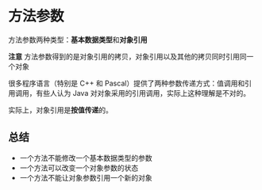 # 方法参数

方法参数两种类型：**基本数据类型**和**对象引用**

**注意** 方法参数得到的是对象引用的拷贝，对象引用以及其他的拷贝同时引用同一个对象


很多程序语言（特别是 C++ 和 Pascal）提供了两种参数传递方式：值调用和引用调用，有些人认为 Java 对对象采用的引用调用，实际上这种理解是不对的。

实际上，对象引用是**按值传递**的。

## 总结

- 一个方法不能修改一个基本数据类型的参数
- 一个方法可以改变一个对象参数的状态
- 一个方法不能让对象参数引用一个新的对象